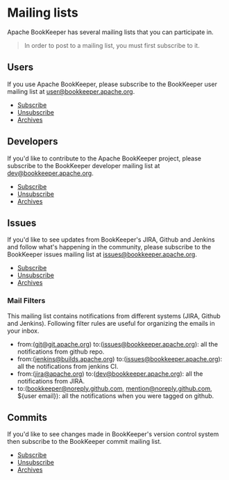# Mailing lists

Apache BookKeeper has several mailing lists that you can participate in.

> In order to post to a mailing list, you must first subscribe to it.

## Users

If you use Apache BookKeeper, please subscribe to the BookKeeper user mailing list at [user@bookkeeper.apache.org](mailto:user@bookkeeper.apache.org).

* [Subscribe](mailto:user-subscribe@bookkeeper.apache.org)
* [Unsubscribe](mailto:user-unsubscribe@bookkeeper.apache.org)
* [Archives](https://lists.apache.org/list.html?user@bookkeeper.apache.org)

## Developers

If you'd like to contribute to the Apache BookKeeper project, please subscribe to the BookKeeper developer mailing list at [dev@bookkeeper.apache.org](mailto:dev@bookkeeper.apache.org).

* [Subscribe](mailto:dev-subscribe@bookkeeper.apache.org)
* [Unsubscribe](mailto:dev-unsubscribe@bookkeeper.apache.org)
* [Archives](https://lists.apache.org/list.html?dev@bookkeeper.apache.org)

## Issues

If you'd like to see updates from BookKeeper's JIRA, Github and Jenkins and follow what's happening in the community, please subscribe to the
BookKeeper issues mailing list at [issues@bookkeeper.apache.org](mailto:issues@bookkeeper.apache.org).

* [Subscribe](mailto:issues-subscribe@bookkeeper.apache.org)
* [Unsubscribe](mailto:issues-unsubscribe@bookkeeper.apache.org)
* [Archives](https://lists.apache.org/list.html?issues@bookkeeper.apache.org)

### Mail Filters

This mailing list contains notifications from different systems (JIRA, Github and Jenkins). Following filter rules are useful for organizing
the emails in your inbox.

- from:(git@git.apache.org) to:(issues@bookkeeper.apache.org): all the notifications from github repo.
- from:(jenkins@builds.apache.org) to:(issues@bookkeeper.apache.org): all the notifications from jenkins CI.
- from:(jira@apache.org) to:(dev@bookkeeper.apache.org): all the notifications from JIRA.
- to:(bookkeeper@noreply.github.com, mention@noreply.github.com, ${user email}): all the notifications when you were tagged on github.

## Commits

If you'd like to see changes made in BookKeeper's version control system then subscribe to the BookKeeper commit mailing list.

* [Subscribe](mailto:commits-subscribe@bookkeeper.apache.org)
* [Unsubscribe](mailto:commits-unsubscribe@bookkeeper.apache.org)
* [Archives](https://lists.apache.org/list.html?commits@bookkeeper.apache.org)
